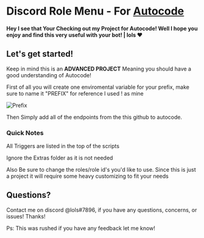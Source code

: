 ﻿# Discord Role Menu - For [Autocode](https://autocode.com)

#### Hey I see that Your Checking out my Project for Autocode! Well I hope you enjoy and find this very useful with your bot! | lols ♥️

## Let's get started!
Keep in mind this is an **ADVANCED PROJECT** Meaning you should have a good understanding of Autocode!

First of all you will create one enviromental variable for your prefix, make sure to name it "PREFIX" for reference I used ! as mine 

![Prefix](https://media.discordapp.net/attachments/811321690935001159/849451519043567666/Screen_Shot_2021-06-01_at_7.52.15_PM.png)

Then Simply add all of the endpoints from the this github to autocode. 

### Quick Notes
All Triggers are listed in the top of the scripts

Ignore the Extras folder as it is not needed

Also Be sure to change the roles/role id's you'd like to use. Since this is just a project it will require some heavy customizing to fit your needs

## Questions?

Contact me on discord @lols#7896, if you have any questions, concerns, or issues! Thanks!

Ps: This was rushed if you have any feedback let me know!
